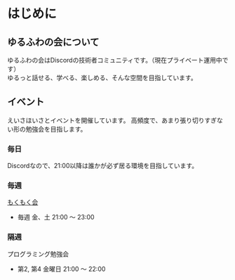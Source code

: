 # はじめに

## ゆるふわの会について
ゆるふわの会はDiscordの技術者コミュニティです。（現在プライベート運用中です）  
ゆるっと話せる、学べる、楽しめる、そんな空間を目指しています。

## イベント
えいさほいさとイベントを開催しています。
高頻度で、あまり張り切りすぎない形の勉強会を目指します。

### 毎日
Discordなので、21:00以降は誰かが必ず居る環境を目指しています。

### 毎週
[もくもく会](./working/mokumoku.md)
- 毎週 金、土 21:00 ～ 23:00

### 隔週
プログラミング勉強会
- 第2, 第4 金曜日 21:00 ～ 22:00